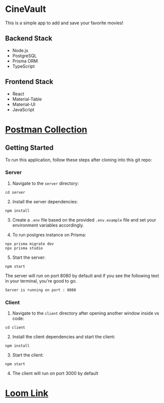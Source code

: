 # CineVault

This is a simple app to add and save your favorite movies!

## Backend Stack

- Node.js
- PostgreSQL
- Prisma ORM
- TypeScript

## Frontend Stack

- React
- Material-Table
- Material-UI
- JavaScript

# [Postman Collection](https://www.postman.com/restless-firefly-849033/workspace/stealth/request/19608852-46ce62c9-ab9c-458a-bf5e-537de59b2c11)


## Getting Started

To run this application, follow these steps after cloning into this git repo:

### Server

1. Navigate to the `server` directory:
```
cd server
```

2. Install the server dependencies:

```
npm install
```

3. Create a `.env` file based on the provided `.env.example` file and set your environment variables accordingly.

4. To run postgres instance on Prisma:
```
npx prisma migrate dev
npx prisma studio
```

5. Start the server:

```
npm start
```

The server will run on port 8080 by default and if you see the following text in your terminal, you're good to go.

``
Server is running on port : 8080
``  




### Client

1. Navigate to the `client` directory after opening another window inside vs code:
```
cd client
```
 
2. Install the client dependencies and start the client:
```
npm install
```
 
3. Start the client:
```
npm start
```

4. The client will run on port 3000 by default

# [Loom Link](https://www.loom.com/looms/videos)



